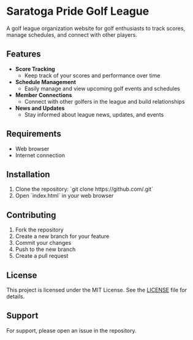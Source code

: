 <!--# Ed-Ryan.github.io
My personal website
-->
<h1>Saratoga Pride Golf League</h1>

<p>A golf league organization website for golf enthusiasts to track scores, manage schedules, and connect with other players.</p>

<h2>Features</h2>
<ul>
  <li><strong>Score Tracking</strong>
    <ul>
      <li>Keep track of your scores and performance over time</li>
    </ul>
  </li>
  <li><strong>Schedule Management</strong>
    <ul>
      <li>Easily manage and view upcoming golf events and schedules</li>
    </ul>
  </li>
  <li><strong>Member Connections</strong>
    <ul>
      <li>Connect with other golfers in the league and build relationships</li>
    </ul>
  </li>
  <li><strong>News and Updates</strong>
    <ul>
      <li>Stay informed about league news, updates, and events</li>
    </ul>
  </li>
</ul>

<h2>Requirements</h2>
<ul>
  <li>Web browser</li>
  <li>Internet connection</li>
</ul>

<h2>Installation</h2>
<ol>
  <li>Clone the repository: `git clone https://github.com/<repo-name>.git`</li>
  <li>Open `index.html` in your web browser</li>
</ol>

<h2>Contributing</h2>
<ol>
  <li>Fork the repository</li>
  <li>Create a new branch for your feature</li>
  <li>Commit your changes</li>
  <li>Push to the new branch</li>
  <li>Create a pull request</li>
</ol>

<h2>License</h2>
<p>This project is licensed under the MIT License. See the <a href="LICENSE">LICENSE</a> file for details.</p>

<h2>Support</h2>
<p>For support, please open an issue in the repository.</p>
